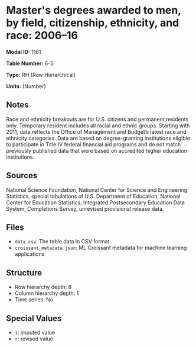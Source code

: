 # Master's degrees awarded to men, by field, citizenship, ethnicity, and race: 2006&#8211;16

**Modal ID:** 1161

**Table Number:** 6-5

**Type:** RH (Row Hierarchical)

**Units:** (Number)

## Notes

Race and ethnicity breakouts are for U.S. citizens and permanent residents only. Temporary resident includes all racial and ethnic groups. Starting with 2011, data reflects the Office of Management and Budget’s latest race and ethnicity categories. Data are based on degree-granting institutions eligible to participate in Title IV federal financial aid programs and do not match previously published data that were based on accredited higher education institutions.

## Sources

National Science Foundation, National Center for Science and Engineering Statistics, special tabulations of U.S. Department of Education, National Center for Education Statistics, Integrated Postsecondary Education Data System, Completions Survey, unrevised provisional release data.

## Files

- `data.csv`: The table data in CSV format
- `croissant_metadata.json`: ML Croissant metadata for machine learning applications

## Structure

- Row hierarchy depth: 8
- Column hierarchy depth: 1
- Time series: No

## Special Values

- `i`: imputed value
- `r`: revised value
